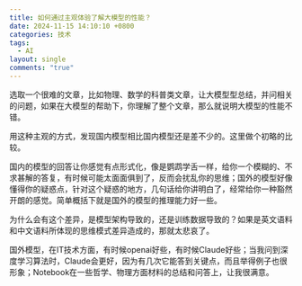 ```yaml
---
title: 如何通过主观体验了解大模型的性能？
date: 2024-11-15 14:10:10 +0800
categories: 技术
tags:
  - AI
layout: single
comments: "true"
---
```

选取一个很难的文章，比如物理、数学的科普类文章，让大模型型总结，并问相关的问题，如果在大模型的帮助下，你理解了整个文章，那么就说明大模型的性能不错。

用这种主观的方式，发现国内模型相比国内模型还是差不少的。这里做个初略的比较。

国内的模型的回答让你感觉有点形式化，像是鹦鹉学舌一样，给你一个模糊的、不求甚解的答复，有时候可能太面面俱到了，反而会扰乱你的思维；国外的模型好像懂得你的疑惑点，针对这个疑惑的地方，几句话给你讲明白了，经常给你一种豁然开朗的感觉。简单概括下就是国外的模型的推理能力好一些。

为什么会有这个差异，是模型架构导致的，还是训练数据导致的？如果是英文语料和中文语料所体现的思维模式差异造成的，那就太悲哀了。

国外模型，在IT技术方面，有时候openai好些，有时候Claude好些；当我问到深度学习算法时，Claude会更好，因为有几次它能答到关键点，而且举得例子也很形象；Notebook在一些哲学、物理方面材料的总结和问答上，让我很满意。

